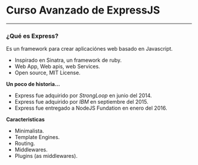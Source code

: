 # Curso Avanzado de ExpressJS

*** 
### ¿Qué es Express?
Es un framework para crear aplicaciónes web basado en Javascript.

*   Inspirado en Sinatra, un framework de ruby.
*   Web App, Web apis, web Services.
*   Open source, MIT License.

**Un poco de historia...**

*   Express fue adquirido por *StrongLoop* en junio del 2014.
*   Express fue adquirido por *IBM* en septiembre del 2015.
*   Express fue entregado a NodeJS Fundation en enero del 2016.

**Caracteristicas**

*   Minimalista.
*   Template Engines.
*   Routing.
*   Middlewares.
*   Plugins (as middlewares).